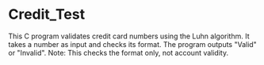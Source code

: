 # Credit_Test
This C program validates credit card numbers using the Luhn algorithm. It takes a number as input and checks its format.  The program outputs "Valid" or "Invalid".  Note: This checks the format only, not account validity.
